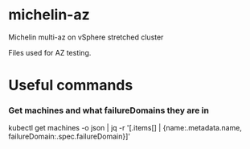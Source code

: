 # michelin-az
Michelin multi-az on vSphere stretched cluster

Files used for AZ testing.

# Useful commands

### Get machines and what failureDomains they are in
kubectl get machines -o json | jq -r '[.items[] | {name:.metadata.name, failureDomain:.spec.failureDomain}]'
